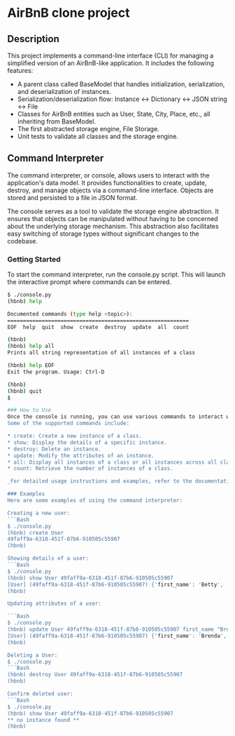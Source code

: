# **AirBnB clone project**

## Description
This project implements a command-line interface (CLI) for managing a simplified version of an AirBnB-like application. It includes the following features:

* A parent class called BaseModel that handles initialization, serialization, and deserialization of instances.
* Serialization/deserialization flow: Instance <-> Dictionary <-> JSON string <-> File
* Classes for AirBnB entities such as User, State, City, Place, etc., all inheriting from BaseModel.
* The first abstracted storage engine, File Storage.
* Unit tests to validate all classes and the storage engine.

## Command Interpreter
The command interpreter, or console, allows users to interact with the application's data model. It provides functionalities to create, update, destroy, and manage objects via a command-line interface. Objects are stored and persisted to a file in JSON format.

The console serves as a tool to validate the storage engine abstraction. It ensures that objects can be manipulated without having to be concerned about the underlying storage mechanism. This abstraction also facilitates easy switching of storage types without significant changes to the codebase.

### Getting Started
To start the command interpreter, run the console.py script. This will launch the interactive prompt where commands can be entered.

```Bash
$ ./console.py
(hbnb) help

Documented commands (type help <topic>):
==========================================================
EOF  help  quit  show  create  destroy  update  all  count

(hbnb)
(hbnb) help all
Prints all string representation of all instances of a class

(hbnb) help EOF
Exit the program. Usage: Ctrl-D

(hbnb)
(hbnb) quit
$

### How to Use
Once the console is running, you can use various commands to interact with the application's data model.
Some of the supported commands include:

* create: Create a new instance of a class.
* show: Display the details of a specific instance.
* destroy: Delete an instance.
* update: Modify the attributes of an instance.
* all: Display all instances of a class or all instances across all classes.
* count: Retrieve the number of instances of a class.

_For detailed usage instructions and examples, refer to the documentation or use the help command within the console._

### Examples
Here are some examples of using the command interpreter:

Creating a new user:
```Bash
$ ./console.py
(hbnb) create User
49faff9a-6318-451f-87b6-910505c55907
(hbnb)

Showing details of a user:
```Bash
$ ./console.py
(hbnb) show User 49faff9a-6318-451f-87b6-910505c55907
[User] (49faff9a-6318-451f-87b6-910505c55907) {'first_name': 'Betty', 'last_name': 'Bar', 'created_at': datetime.datetime(2017, 9, 28, 21, 12, 19, 611352), 'updated_at': datetime.datetime(2017, 9, 28, 21, 12, 19, 611363), 'password': '63a9f0ea7bb98050796b649e85481845', 'email': 'airbnb@mail.com', 'id': '246c227a-d5c1-403d-9bc7-6a47bb9f0f68'}
(hbnb)

Updating attributes of a user:

```Bash
$ ./console.py
(hbnb) update User 49faff9a-6318-451f-87b6-910505c55907 first_name "Brenda"
[User] (49faff9a-6318-451f-87b6-910505c55907) {'first_name': 'Brenda', 'last_name': 'Bar', 'created_at': datetime.datetime(2017, 9, 28, 21, 12, 19, 611352), 'updated_at': datetime.datetime(2017, 9, 28, 21, 12, 19, 611363), 'password': '63a9f0ea7bb98050796b649e85481845', 'email': 'airbnb@mail.com', 'id': '246c227a-d5c1-403d-9bc7-6a47bb9f0f68'}
(hbnb)

Deleting a User:
$ ./console.py
```Bash
(hbnb) destroy User 49faff9a-6318-451f-87b6-910505c55907
(hbnb)

Confirm deleted user:
```Bash
$ ./console.py
(hbnb) show User 49faff9a-6318-451f-87b6-910505c55907
** no instance found **
(hbnb)
